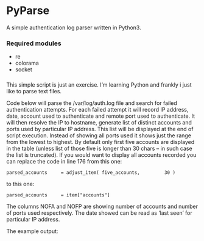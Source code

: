 # PyParse

A simple authentication log parser written in Python3.

### Required modules
* re
* colorama
* socket

###

This simple script is just an exercise. I’m learning Python and frankly i just like to parse text files.

Code below will parse the /var/log/auth.log file and search for failed authentication attempts. For each failed attempt it will record IP address, date, account used to authenticate and remote port used to authenticate. It will then resolve the IP to hostname, generate list of distinct accounts and ports used by particular IP address. This list will be displayed at the end of script execution. Instead of showing all ports used it shows just the range from the lowest to highest. By default only first five accounts are displayed in the table (unless list of those five is longer than 30 chars – in such case the list is truncated). If you would want to display all accounts recorded you can replace the code in line 176 from this one:

`parsed_accounts     = adjust_item( five_accounts,         30 )`

to this one:
	
`parsed_accounts     = item["accounts"]`

The columns NOFA and NOFP are showing number of accounts and number of ports used respectively. The date showed can be read as ‘last seen’ for particular IP address.

The example output:

